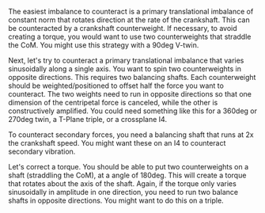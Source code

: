 The easiest imbalance to counteract is a primary translational imbalance
of constant norm that rotates direction at the rate of the crankshaft.
This can be counteracted by a crankshaft counterweight. If necessary, to
avoid creating a torque, you would want to use two counterweights that
straddle the CoM. You might use this strategy with a 90deg V-twin.

Next, let's try to counteract a primary translational imbalance that
varies sinusoidally along a single axis. You want to spin two
counterweights in opposite directions. This requires two balancing
shafts. Each counterweight should be weighted/positioned to offset half
the force you want to counteract. The two weights need to run in
opposite directions so that one dimension of the centripetal force is
canceled, while the other is constructively amplified. You could need
something like this for a 360deg or 270deg twin, a T-Plane triple, or a
crossplane I4.

To counteract secondary forces, you need a balancing shaft that runs at
2x the crankshaft speed. You might want these on an I4 to counteract
secondary vibration.

Let's correct a torque. You should be able to put two counterweights on
a shaft (straddling the CoM), at a angle of 180deg. This will create a
torque that rotates about the axis of the shaft. Again, if the torque
only varies sinusoidally in amplitude in one direction, you need to run
two balance shafts in opposite directions. You might want to do this on
a triple.
